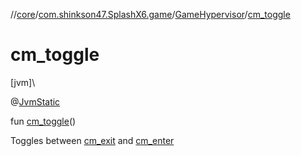 //[core](../../../index.md)/[com.shinkson47.SplashX6.game](../index.md)/[GameHypervisor](index.md)/[cm_toggle](cm_toggle.md)

# cm_toggle

[jvm]\

@[JvmStatic](https://kotlinlang.org/api/latest/jvm/stdlib/kotlin.jvm/-jvm-static/index.html)

fun [cm_toggle](cm_toggle.md)()

Toggles between [cm_exit](cm_exit.md) and [cm_enter](cm_enter.md)
